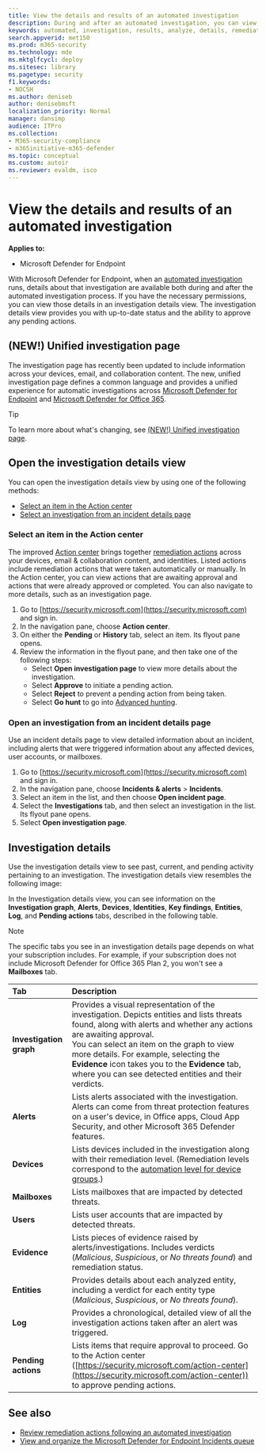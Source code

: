 ```yaml
---
title: View the details and results of an automated investigation
description: During and after an automated investigation, you can view the results and key findings
keywords: automated, investigation, results, analyze, details, remediation, autoair
search.appverid: met150
ms.prod: m365-security
ms.technology: mde
ms.mktglfcycl: deploy
ms.sitesec: library
ms.pagetype: security
f1.keywords: 
- NOCSH
ms.author: deniseb
author: denisebmsft
localization_priority: Normal
manager: dansimp
audience: ITPro
ms.collection: 
- M365-security-compliance
- m365initiative-m365-defender
ms.topic: conceptual
ms.custom: autoir
ms.reviewer: evaldm, isco
---
```


# View the details and results of an automated investigation

**Applies to:**
- Microsoft Defender for Endpoint

With Microsoft Defender for Endpoint, when an [automated investigation](automated-investigations.md) runs, details about that investigation are available both during and after the automated investigation process. If you have the necessary permissions, you can view those details in an investigation details view. The investigation details view provides you with up-to-date status and the ability to approve any pending actions. 

## (NEW!) Unified investigation page

The investigation page has recently been updated to include information across your devices, email, and collaboration content. The new, unified investigation page defines a common language and provides a unified experience for automatic investigations across [Microsoft Defender for Endpoint](microsoft-defender-endpoint.md)  and [Microsoft Defender for Office 365](/microsoft-365/security/office-365-security/office-365-atp). 

> [!TIP]
> To learn more about what's changing, see [(NEW!) Unified investigation page](/microsoft-365/security/mtp/mtp-autoir-results).

## Open the investigation details view

You can open the investigation details view by using one of the following methods:
- [Select an item in the Action center](#select-an-item-in-the-action-center)
- [Select an investigation from an incident details page](#open-an-investigation-from-an-incident-details-page)

### Select an item in the Action center

The improved [Action center](auto-investigation-action-center.md) brings together [remediation actions](manage-auto-investigation.md#remediation-actions) across your devices, email & collaboration content, and identities. Listed actions include remediation actions that were taken automatically or manually. In the Action center, you can view actions that are awaiting approval and actions that were already approved or completed. You can also navigate to more details, such as an investigation page.

1. Go to [https://security.microsoft.com](https://security.microsoft.com) and sign in. 
2. In the navigation pane, choose **Action center**. 
3. On either the **Pending** or **History** tab, select an item. Its flyout pane opens.
4. Review the information in the flyout pane, and then take one of the following steps:
   - Select **Open investigation page** to view more details about the investigation.
   - Select **Approve** to initiate a pending action.
   - Select **Reject** to prevent a pending action from being taken.
   - Select **Go hunt** to go into [Advanced hunting](advanced-hunting-overview.md).

### Open an investigation from an incident details page

Use an incident details page to view detailed information about an incident, including alerts that were triggered information about any affected devices, user accounts, or mailboxes.

1. Go to [https://security.microsoft.com](https://security.microsoft.com) and sign in. 
2. In the navigation pane, choose **Incidents & alerts** > **Incidents**. 
3. Select an item in the list, and then choose **Open incident page**.
4. Select the **Investigations** tab, and then select an investigation in the list. Its flyout pane opens.
5. Select **Open investigation page**. 

## Investigation details

Use the investigation details view to see past, current, and pending activity pertaining to an investigation. The investigation details view resembles the following image:

In the Investigation details view, you can see information on the **Investigation graph**, **Alerts**, **Devices**, **Identities**, **Key findings**, **Entities**, **Log**, and **Pending actions** tabs, described in the following table.

> [!NOTE]
> The specific tabs you see in an investigation details page depends on what your subscription includes. For example, if your subscription does not include Microsoft Defender for Office 365 Plan 2, you won't see a **Mailboxes** tab.

| Tab | Description |
|:--------|:--------|
| **Investigation graph**	| Provides a visual representation of the investigation. Depicts entities and lists threats found, along with alerts and whether any actions are awaiting approval.<br/>You can select an item on the graph to view more details. For example, selecting the **Evidence** icon takes you to the **Evidence** tab, where you can see detected entities and their verdicts. |
| **Alerts**	| Lists alerts associated with the investigation. Alerts can come from threat protection features on a user's device, in Office apps, Cloud App Security, and other Microsoft 365 Defender features.|
| **Devices** | Lists devices included in the investigation along with their remediation level. (Remediation levels correspond to the [automation level for device groups](automation-levels.md).) |
| **Mailboxes** |Lists mailboxes that are impacted by detected threats.  |
| **Users**  | Lists user accounts that are impacted by detected threats. |
| **Evidence** | Lists pieces of evidence raised by alerts/investigations. Includes verdicts (*Malicious*, *Suspicious*, or *No threats found*) and remediation status. |
| **Entities**	| Provides details about each analyzed entity, including a verdict for each entity type (*Malicious*, *Suspicious*, or *No threats found*).|
|**Log**	| Provides a chronological, detailed view of all the investigation actions taken after an alert was triggered.|
| **Pending actions** | Lists items that require approval to proceed. Go to the Action center ([https://security.microsoft.com/action-center](https://security.microsoft.com/action-center)) to approve pending actions. |

## See also

- [Review remediation actions following an automated investigation](manage-auto-investigation.md)
- [View and organize the Microsoft Defender for Endpoint Incidents queue](view-incidents-queue.md)
